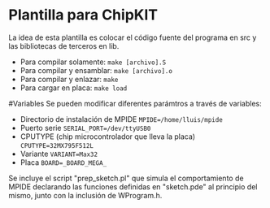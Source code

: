 Plantilla para ChipKIT
======================
La idea de esta plantilla es colocar el código fuente del programa en src y las
bibliotecas de terceros en lib.
- Para compilar solamente: `make [archivo].S`
- Para compilar y ensamblar: `make [archivo].o`
- Para compilar y enlazar: `make`
- Para cargar en placa: `make load`

#Variables
Se pueden modificar diferentes parámtros a través de variables:

  * Directorio de instalación de MPIDE
    `MPIDE=/home/lluis/mpide`
  * Puerto serie
    `SERIAL_PORT=/dev/ttyUSB0`
  * CPUTYPE (chip microcontrolador que lleva la placa)
    `CPUTYPE=32MX795F512L`
  * Variante
    `VARIANT=Max32`
  * Placa
    `BOARD=_BOARD_MEGA_`


Se incluye el script "prep_sketch.pl" que simula el comportamiento de MPIDE
declarando las funciones definidas en "sketch.pde" al principio del mismo,
junto con la inclusión de WProgram.h.
